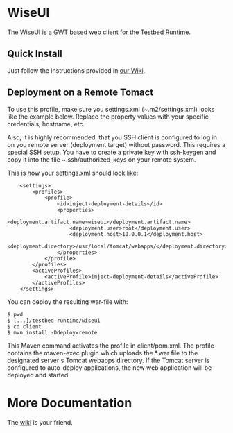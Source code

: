 WiseUI
======

The WiseUI is a [GWT][gwt] based web client for the [Testbed Runtime][testbedruntime].


Quick Install
-------------
Just follow the instructions provided in [our Wiki][quick].


Deployment on a Remote Tomact
-----------------------------
To use this profile, make sure you settings.xml (~.m2/settings.xml) looks like the example below. Replace the property values with your specific credentials, hostname, etc.

Also, it is highly recommended, that you SSH client is configured to log in on you remote server (deployment target) without password. This requires a special SSH setup. You have to create a private key with ssh-keygen and copy it into the file ~.ssh/authorized_keys on your remote system.

This is how your settings.xml should look like:

        <settings>
            <profiles>
                <profile>
                    <id>inject-deployment-details</id>
                    <properties>
                        <deployment.artifact.name>wiseui</deployment.artifact.name>
                        <deployment.user>root</deployment.user>
                        <deployment.host>10.0.0.1</deployment.host>
                        <deployment.directory>/usr/local/tomcat/webapps/</deployment.directory>
                    </properties>
                </profile>
            </profiles>
            <activeProfiles>
                <activeProfile>inject-deployment-details</activeProfile>
            </activeProfiles>
        </settings>

You can deploy the resulting war-file with:

    $ pwd
    $ [...]/testbed-runtime/wiseui
    $ cd client
    $ mvn install -Ddeploy=remote
    
This Maven command activates the profile in client/pom.xml. The profile contains the maven-exec plugin which uploads the *.war file to the designated server's Tomcat webapps directory. If the Tomcat server is configured to auto-deploy applications, the new web application will be deployed and started.


More Documentation
==================
The [wiki][] is your friend.


[gwt]:http://code.google.com/webtoolkit/doc/2.1/DevGuide.html
[wiki]:https://www.itm.uni-luebeck.de/projects/testbed-runtime/wiki/WisebedWebUiDesign
[quick]:https://www.itm.uni-luebeck.de/projects/testbed-runtime/wiki/WisebedWebUiDevQuickStart
[testbedruntime]:https://github.com/itm/testbed-runtime
